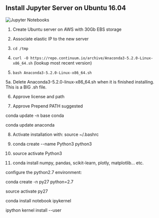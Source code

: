## Install Jupyter Server on Ubuntu 16.04
![Jupyter Notebooks](https://content-calpoly-edu.s3.amazonaws.com/cosam/1/images/Project%20Jupyter%20logo.png)

1. Create Ubuntu server on AWS with 30Gb EBS storage

2. Associate elastic IP to the new server

3. `cd /tmp`

4. `curl -O https://repo.continuum.io/archive/Anaconda3-5.2.0-Linux-x86_64.sh` (lookup most recent version)

5. `bash Anaconda3-5.2.0-Linux-x86_64.sh`

5a. Delete Anaconda3-5.2.0-linux-x86_64.sh when it is finished installing. This is a BIG .sh file.

6. Approve license and path

7. Approve Prepend PATH suggested

conda update -n base conda

conda update anaconda

8. Activate installation with: source ~/.bashrc

9. conda create --name Python3 python3

10. source activate Python3

11. conda install numpy, pandas, scikit-learn, plotly, matplotlib... etc.

configure the python2.7 environment:

conda create -n py27 python=2.7

source activate py27

conda install notebook ipykernel

ipython kernel install --user
<!--stackedit_data:
eyJoaXN0b3J5IjpbLTczMzAwOTA4NCwtMjEwNzEyNDc4MV19
-->